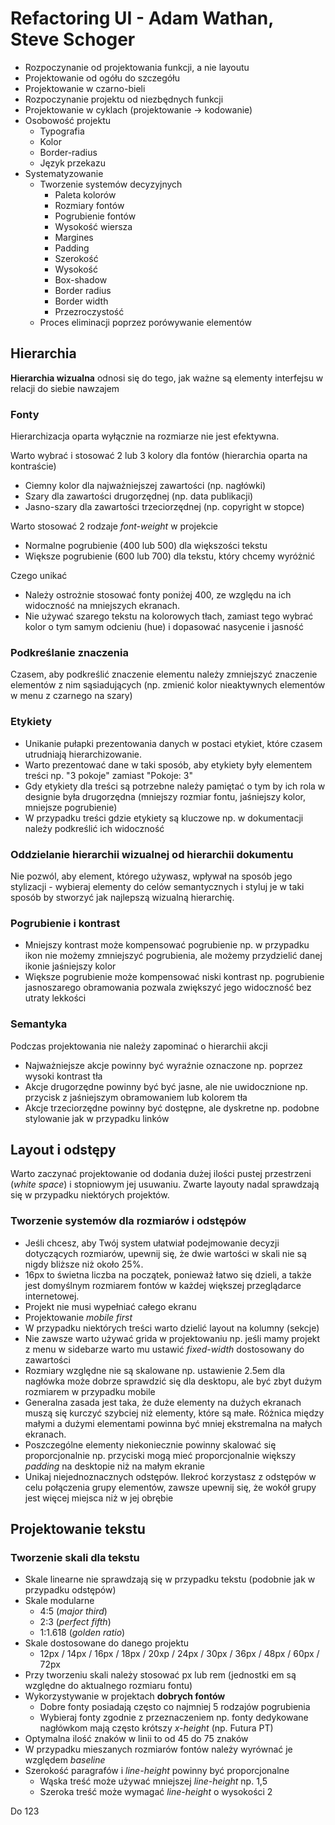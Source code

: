 # Refactoring UI - Adam Wathan, Steve Schoger

- Rozpoczynanie od projektowania funkcji, a nie layoutu
- Projektowanie od ogółu do szczegółu
- Projektowanie w czarno-bieli
- Rozpoczynanie projektu od niezbędnych funkcji
- Projektowanie w cyklach (projektowanie -> kodowanie)
- Osobowość projektu
  - Typografia
  - Kolor
  - Border-radius
  - Język przekazu
- Systematyzowanie
  - Tworzenie systemów decyzyjnych
    - Paleta kolorów
    - Rozmiary fontów
    - Pogrubienie fontów
    - Wysokość wiersza
    - Margines
    - Padding
    - Szerokość
    - Wysokość
    - Box-shadow
    - Border radius
    - Border width
    - Przezroczystość
  - Proces eliminacji poprzez porówywanie elementów

## Hierarchia

**Hierarchia wizualna** odnosi się do tego, jak ważne są elementy interfejsu w relacji do siebie nawzajem

### Fonty

Hierarchizacja oparta wyłącznie na rozmiarze nie jest efektywna.

Warto wybrać i stosować 2 lub 3 kolory dla fontów (hierarchia oparta na kontraście)

- Ciemny kolor dla najważniejszej zawartości (np. nagłówki)
- Szary dla zawartości drugorzędnej (np. data publikacji)
- Jasno-szary dla zawartości trzeciorzędnej (np. copyright w stopce)

Warto stosować 2 rodzaje _font-weight_ w projekcie

- Normalne pogrubienie (400 lub 500) dla większości tekstu
- Większe pogrubienie (600 lub 700) dla tekstu, który chcemy wyróżnić

Czego unikać

- Należy ostrożnie stosować fonty poniżej 400, ze względu na ich widoczność na mniejszych ekranach.
- Nie używać szarego tekstu na kolorowych tłach, zamiast tego wybrać kolor o tym samym odcieniu (hue) i dopasować nasycenie i jasność

### Podkreślanie znaczenia

Czasem, aby podkreślić znaczenie elementu należy zmniejszyć znaczenie elementów z nim sąsiadujących (np. zmienić kolor nieaktywnych elementów w menu z czarnego na szary)

### Etykiety

- Unikanie pułapki prezentowania danych w postaci etykiet, które czasem utrudniają hierarchizowanie.
- Warto prezentować dane w taki sposób, aby etykiety były elementem treści np. "3 pokoje" zamiast "Pokoje: 3"
- Gdy etykiety dla treści są potrzebne należy pamiętać o tym by ich rola w designie była drugorzędna (mniejszy rozmiar fontu, jaśniejszy kolor, mniejsze pogrubienie)
- W przypadku treści gdzie etykiety są kluczowe np. w dokumentacji należy podkreślić ich widoczność

### Oddzielanie hierarchii wizualnej od hierarchii dokumentu

Nie pozwól, aby element, którego używasz, wpływał na sposób jego stylizacji - wybieraj elementy do celów semantycznych i styluj je w taki sposób by stworzyć jak najlepszą wizualną hierarchię.

### Pogrubienie i kontrast

- Mniejszy kontrast może kompensować pogrubienie np. w przypadku ikon nie możemy zmniejszyć pogrubienia, ale możemy przydzielić danej ikonie jaśniejszy kolor
- Większe pogrubienie może kompensować niski kontrast np. pogrubienie jasnoszarego obramowania pozwala zwiększyć jego widoczność bez utraty lekkości

### Semantyka

Podczas projektowania nie należy zapominać o hierarchii akcji

- Najważniejsze akcje powinny być wyraźnie oznaczone np. poprzez wysoki kontrast tła
- Akcje drugorzędne powinny być być jasne, ale nie uwidocznione np. przycisk z jaśniejszym obramowaniem lub kolorem tła
- Akcje trzeciorzędne powinny być dostępne, ale dyskretne np. podobne stylowanie jak w przypadku linków

## Layout i odstępy

Warto zaczynać projektowanie od dodania dużej ilości pustej przestrzeni (_white space_) i stopniowym jej usuwaniu. Zwarte layouty nadal sprawdzają się w przypadku niektórych projektów.

### Tworzenie systemów dla rozmiarów i odstępów

- Jeśli chcesz, aby Twój system ułatwiał podejmowanie decyzji dotyczących rozmiarów, upewnij się, że dwie wartości w skali nie są nigdy bliższe niż około 25%.
- 16px to świetna liczba na początek, ponieważ łatwo się dzieli, a także jest domyślnym rozmiarem fontów w każdej większej przeglądarce internetowej.
- Projekt nie musi wypełniać całego ekranu
- Projektowanie _mobile first_
- W przypadku niektórych treści warto dzielić layout na kolumny (sekcje)
- Nie zawsze warto używać grida w projektowaniu np. jeśli mamy projekt z menu w sidebarze warto mu ustawić _fixed-width_ dostosowany do zawartości
- Rozmiary względne nie są skalowane np. ustawienie 2.5em dla nagłówka może dobrze sprawdzić się dla desktopu, ale być zbyt dużym rozmiarem w przypadku mobile
- Generalna zasada jest taka, że duże elementy na dużych ekranach muszą się kurczyć szybciej niż elementy, które są małe. Różnica między małymi a dużymi elementami powinna być mniej ekstremalna na małych ekranach.
- Poszczególne elementy niekoniecznie powinny skalować się proporcjonalnie np. przyciski mogą mieć proporcjonalnie większy _padding_ na desktopie niż na małym ekranie
- Unikaj niejednoznacznych odstępów. Ilekroć korzystasz z odstępów w celu połączenia grupy elementów, zawsze upewnij się, że wokół grupy jest więcej miejsca niż w jej obrębie

## Projektowanie tekstu

### Tworzenie skali dla tekstu

- Skale linearne nie sprawdzają się w przypadku tekstu (podobnie jak w przypadku odstępów)
- Skale modularne
  - 4:5 (_major third_)
  - 2:3 (_perfect fifth_)
  - 1:1.618 (_golden ratio_)
- Skale dostosowane do danego projektu
  - 12px / 14px / 16px / 18px / 20xp / 24px / 30px / 36px / 48px / 60px / 72px
- Przy tworzeniu skali należy stosować px lub rem (jednostki em są względne do aktualnego rozmiaru fontu)
- Wykorzystywanie w projektach **dobrych fontów**
  - Dobre fonty posiadają często co najmniej 5 rodzajów pogrubienia
  - Wybieraj fonty zgodnie z przeznaczeniem np. fonty dedykowane nagłówkom mają często krótszy _x-height_ (np. Futura PT)
- Optymalna ilość znaków w linii to od 45 do 75 znaków
- W przypadku mieszanych rozmiarów fontów należy wyrównać je względem _baseline_
- Szerokość paragrafów i _line-height_ powinny być proporcjonalne
  - Wąska treść może używać mniejszej _line-height_ np. 1,5
  - Szeroka treść może wymagać _line-height_ o wysokości 2

Do 123
